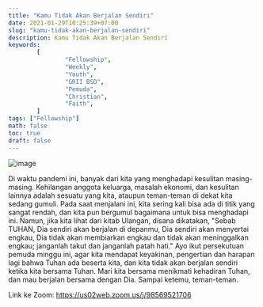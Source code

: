 ```yaml
---
title: "Kamu Tidak Akan Berjalan Sendiri"
date: 2021-01-29T10:25:39+07:00
slug: "kamu-tidak-akan-berjalan-sendiri"
description: Kamu Tidak Akan Berjalan Sendiri
keywords:
        [
                "Fellowship",
                "Weekly",
                "Youth",
                "GRII BSD",
                "Pemuda",
                "Christian",
                "Faith",
        ]
tags: ["Fellowship"]
math: false
toc: true
draft: false
---
```


![image](/images/events/20210130.jpeg)

Di waktu pandemi ini, banyak dari kita yang menghadapi kesulitan masing-masing. Kehilangan anggota keluarga, masalah ekonomi, dan kesulitan lainnya adalah sesuatu yang kita, ataupun teman-teman di dekat kita sedang gumuli. Pada saat menjalani ini, kita sering kali bisa ada di titik yang sangat rendah, dan kita pun bergumul bagaimana untuk bisa menghadapi ini. Namun, jika kita lihat dari kitab Ulangan, disana dikatakan, "Sebab TUHAN, Dia sendiri akan berjalan di depanmu, Dia sendiri akan menyertai engkau, Dia tidak akan membiarkan engkau dan tidak akan meninggalkan engkau; janganlah takut dan janganlah patah hati." Ayo ikut persekutuan pemuda minggu ini, agar kita mendapat keyakinan, pengertian dan harapan lagi bahwa Tuhan ada beserta kita, dan kita tidak akan berjalan sendiri ketika kita bersama Tuhan. Mari kita bersama menikmati kehadiran Tuhan, dan mau berjalan bersama dengan Dia. Sampai ketemu, teman-teman.

Link ke Zoom: https://us02web.zoom.us/j/98569521706
